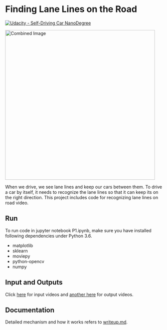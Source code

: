 # **Finding Lane Lines on the Road** 
[![Udacity - Self-Driving Car NanoDegree](https://s3.amazonaws.com/udacity-sdc/github/shield-carnd.svg)](http://www.udacity.com/drive)

<img src="examples/laneLines_thirdPass.jpg" width="480" alt="Combined Image" />

When we drive, we see lane lines and keep our cars between them. To drive a car by itself, it needs to recognize the lane lines so that it can keep its on the right direction. This project includes code for recognizing lane lines on road video.

## Run

To run code in jupyter notebook P1.ipynb, make sure you have installed following dependencies under Python 3.6.

+ matplotlib
+ sklearn
+ moviepy
+ python-opencv
+ numpy

## Input and Outputs

Click [here](https://github.com/DonaldRR/Car_findLanes/tree/master/test_videos) for input videos and [another here](https://github.com/DonaldRR/Car_findLanes/tree/master/test_videos_output) for output videos.

## Documentation

Detailed mechanism and how it works refers to [writeup.md](https://github.com/DonaldRR/Car_findLanes/blob/master/writeup.md).
